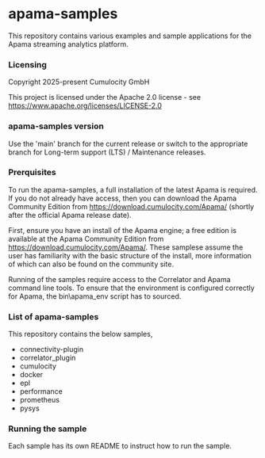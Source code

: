 # apama-samples

This repository contains various examples and sample applications for the Apama streaming analytics platform.

### Licensing

Copyright 2025-present Cumulocity GmbH

This project is licensed under the Apache 2.0 license - see https://www.apache.org/licenses/LICENSE-2.0

### apama-samples version

Use the 'main' branch for the current release or switch to the appropriate branch for Long-term support (LTS) / Maintenance releases.

### Prerquisites
  
  To run the apama-samples, a full installation of the latest Apama is required. If you do not already have access, then you can download the Apama Community Edition from  https://download.cumulocity.com/Apama/ (shortly after the official Apama release date).

  First, ensure you have an install of the Apama engine; a free edition is available at the  Apama Community Edition from  https://download.cumulocity.com/Apama/. These samplese assume the user has familiarity with the basic structure of the install, more information of which can also be found on the community site.

  Running of the samples require access to the Correlator and Apama command line tools. To ensure that the environment is configured correctly for Apama, the bin\apama_env script has to sourced.


### List of apama-samples

This repository contains the below samples,
 - connectivity-plugin
 - correlator_plugin
 - cumulocity
 - docker
 - epl
 - performance
 - prometheus
 - pysys

### Running the sample

 Each sample has its own README to instruct how to run the sample.

